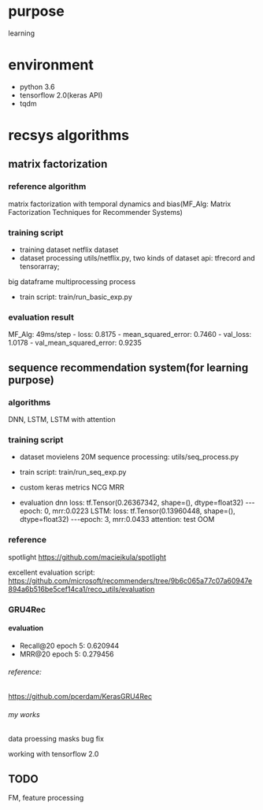 # purpose
learning

# environment
* python 3.6
* tensorflow 2.0(keras API)
* tqdm

# recsys algorithms

## matrix factorization

### reference algorithm
matrix factorization with temporal dynamics and bias(MF_Alg: Matrix Factorization Techniques for Recommender Systems)

### training script
* training dataset
netflix dataset
* dataset processing
utils/netflix.py, two kinds of dataset api: tfrecord and tensorarray; 

big dataframe multiprocessing process

* train script: train/run_basic_exp.py

### evaluation result
MF_Alg: 49ms/step - loss: 0.8175 - mean_squared_error: 0.7460 - val_loss: 1.0178 - val_mean_squared_error: 0.9235

## sequence recommendation system(for learning purpose)

### algorithms
DNN, LSTM, LSTM with attention

### training script

* dataset
movielens 20M
sequence processing: utils/seq_process.py

* train script: train/run_seq_exp.py

* custom keras metrics
NCG
MRR

* evaluation
dnn loss: tf.Tensor(0.26367342, shape=(), dtype=float32) ---epoch: 0, mrr:0.0223
LSTM: loss: tf.Tensor(0.13960448, shape=(), dtype=float32) ---epoch: 3, mrr:0.0433
attention: test OOM
### reference
spotlight https://github.com/maciejkula/spotlight

excellent evaluation script: https://github.com/microsoft/recommenders/tree/9b6c065a77c07a60947e894a6b516be5cef14ca1/reco_utils/evaluation

### GRU4Rec

#### evaluation
- Recall@20 epoch 5: 0.620944
- MRR@20    epoch 5: 0.279456

###### reference: 
https://github.com/pcerdam/KerasGRU4Rec

###### my works

data proessing masks bug fix

working with tensorflow 2.0

## TODO

FM, feature processing
